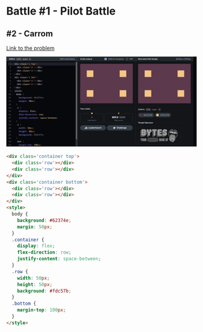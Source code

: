 # Battle #1 - Pilot Battle

## #2 - Carrom

[Link to the problem](https://cssbattle.dev/play/2)

![result](../../Images/Battle%201/2-Carrom.png)

```html
<div class='container top'>
  <div class='row'></div>
  <div class='row'></div>
</div>
<div class='container bottom'>
  <div class='row'></div>
  <div class='row'></div>
</div>
<style>
  body {
    background: #62374e;
    margin: 50px;
  }
  .container {
    display: flex;
    flex-direction: row;
    justify-content: space-between;
  }
  .row {
    width: 50px;
    height: 50px;
    background: #fdc57b;
  }
  .bottom {
    margin-top: 100px;
  }
</style>
```